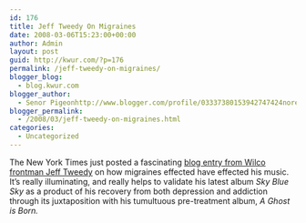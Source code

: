 ```yaml
---
id: 176
title: Jeff Tweedy On Migraines
date: 2008-03-06T15:23:00+00:00
author: Admin
layout: post
guid: http://kwur.com/?p=176
permalink: /jeff-tweedy-on-migraines/
blogger_blog:
  - blog.kwur.com
blogger_author:
  - Senor Pigeonhttp://www.blogger.com/profile/03337380153942747424noreply@blogger.com
blogger_permalink:
  - /2008/03/jeff-tweedy-on-migraines.html
categories:
  - Uncategorized
---
```

<div class="pf-content">
  <p>
    The New York Times just posted a fascinating <a href="http://migraine.blogs.nytimes.com/2008/03/05/shaking-it-off/index.html">blog entry from Wilco frontman Jeff Tweedy</a> on how migraines effected have effected his music. It’s really illuminating, and really helps to validate his latest album <span style="font-style: italic;">Sky Blue Sky</span> as a product of his recovery from both depression and addiction through its juxtaposition with his tumultuous pre-treatment album, <span style="font-style: italic;">A Ghost is Born.<br /><span style="font-style: italic;"><span style="font-style: italic;"></span></span><br /></span>
  </p>
</div>